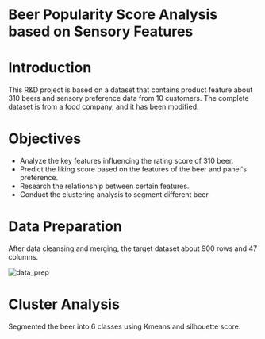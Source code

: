 # Beer Popularity Score Analysis based on Sensory Features

# Introduction


This R&D project is based on a dataset that contains product feature about 310 beers and sensory preference data from 10 customers. The complete dataset is from a food company, and it has been modified. 

# Objectives

* Analyze the key features influencing the rating score of 310 beer.
* Predict the liking score based on the features of the beer and panel's preference.
* Research the relationship between certain features.
* Conduct the clustering analysis to segment different beer.

# Data Preparation

After data cleansing and merging, the target dataset about 900 rows and 47 columns.

![data_prep](https://user-images.githubusercontent.com/64850893/115800818-5cffca80-a3a9-11eb-8a45-77e521f6caa1.png)

# Cluster Analysis

Segmented the beer into 6 classes using Kmeans and silhouette score.


